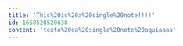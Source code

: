 ```yaml
---
title: 'This%20is%20a%20single%20note!!!!'
id: 1668528520638
content: 'texto%20da%20single%20note%20aquiaaaa'
---
```

